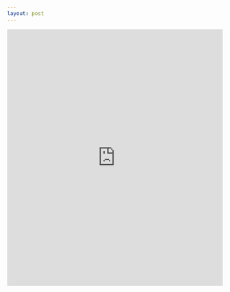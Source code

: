 ```yaml
---
layout: post
---
```


<iframe width="100%" height="600" src="http://www.creacttech.com/pages/gogobee" frameborder="0"></iframe>

<!--allow="autoplay"-->